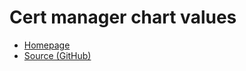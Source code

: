 # Cert manager chart values

- [Homepage](https://cert-manager.io/)
- [Source (GitHub)](https://github.com/cert-manager/cert-manager/tree/master/deploy/charts/cert-manager)
